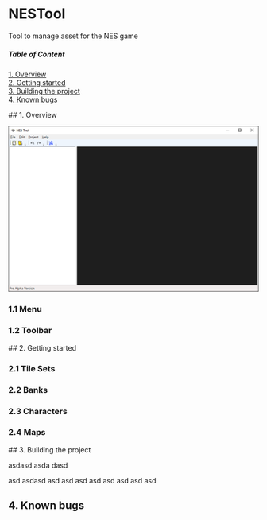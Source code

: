 # NESTool
Tool to manage asset for the NES game

##### Table of Content  
  [1. Overview](#Overview)   
  [2. Getting started](#Gettingstarted)    
  [3. Building the project](#Buildingtheproject)    
  [4. Known bugs](#Knownbugs)     

<a name="Overview"/>
## 1. Overview

![](/Images/nestool.png)

### 1.1 Menu

### 1.2 Toolbar

<a name="Gettingstarted"/>
## 2. Getting started

### 2.1 Tile Sets

### 2.2 Banks

### 2.3 Characters

### 2.4 Maps

<a name="Buildingtheproject"/>
## 3. Building the project

asdasd
asda
dasd

asd
asdasd
asd
asd
asd
asd
asd
asd
asd
asd

<a name="Knownbugs"/>

## 4. Known bugs




